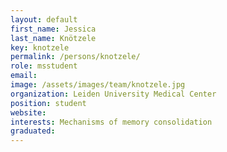 ```yaml
---
layout: default
first_name: Jessica
last_name: Knötzele
key: knotzele
permalink: /persons/knotzele/
role: msstudent
email:
image: /assets/images/team/knotzele.jpg
organization: Leiden University Medical Center
position: student
website:
interests: Mechanisms of memory consolidation
graduated:
---
```


